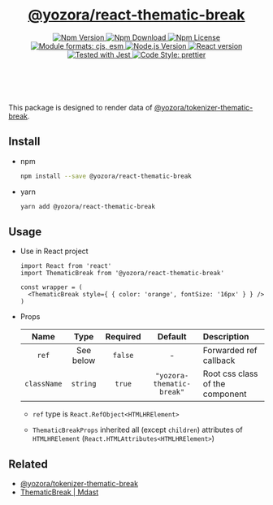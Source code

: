 <header>
  <h1 align="center">
    <a href="https://github.com/guanghechen/yozora-react/tree/master/packages/code#readme">@yozora/react-thematic-break</a>
  </h1>
  <div align="center">
    <a href="https://www.npmjs.com/package/@yozora/react-thematic-break">
      <img
        alt="Npm Version"
        src="https://img.shields.io/npm/v/@yozora/react-thematic-break.svg"
      />
    </a>
    <a href="https://www.npmjs.com/package/@yozora/react-thematic-break">
      <img
        alt="Npm Download"
        src="https://img.shields.io/npm/dm/@yozora/react-thematic-break.svg"
      />
    </a>
    <a href="https://www.npmjs.com/package/@yozora/react-thematic-break">
      <img
        alt="Npm License"
        src="https://img.shields.io/npm/l/@yozora/react-thematic-break.svg"
      />
    </a>
    <a href="#install">
      <img
        alt="Module formats: cjs, esm"
        src="https://img.shields.io/badge/module_formats-cjs%2C%20esm-green.svg"
      />
    </a>
    <a href="https://github.com/nodejs/node">
      <img
        alt="Node.js Version"
        src="https://img.shields.io/node/v/@yozora/react-thematic-break"
      />
    </a>
    <a href="https://github.com/facebook/react">
      <img
        alt="React version"
        src="https://img.shields.io/npm/dependency-version/@yozora/react-thematic-break/peer/react"
      />
    </a>
    <a href="https://github.com/facebook/jest">
      <img
        alt="Tested with Jest"
        src="https://img.shields.io/badge/tested_with-jest-9c465e.svg"
      />
    </a>
    <a href="https://github.com/prettier/prettier">
      <img
        alt="Code Style: prettier"
        src="https://img.shields.io/badge/code_style-prettier-ff69b4.svg?style=flat-square"
      />
    </a>
  </div>
</header>
<br/>

This package is designed to render data of [@yozora/tokenizer-thematic-break][].


## Install

* npm

  ```bash
  npm install --save @yozora/react-thematic-break
  ```

* yarn

  ```bash
  yarn add @yozora/react-thematic-break
  ```

## Usage

* Use in React project

    ```tsx
    import React from 'react'
    import ThematicBreak from '@yozora/react-thematic-break'

    const wrapper = (
      <ThematicBreak style={ { color: 'orange', fontSize: '16px' } } />
    )
    ```

* Props

  Name        | Type      | Required  | Default                   | Description
  :----------:|:---------:|:---------:|:-------------------------:|:-------------
  `ref`       | See below | `false`   | -                         | Forwarded ref callback
  `className` | `string`  | `true`    | `"yozora-thematic-break"` | Root css class of the component

  - `ref` type is `React.RefObject<HTMLHRElement>`

  - `ThematicBreakProps` inherited all (except `children`) attributes of
    `HTMLHRElement` (`React.HTMLAttributes<HTMLHRElement>`)

## Related

* [@yozora/tokenizer-thematic-break][]
* [ThematicBreak | Mdast][mdast]


[mdast]: https://github.com/syntax-tree/mdast#thematicbreak
[@yozora/tokenizer-thematic-break]: https://www.npmjs.com/package/@yozora/tokenizer-thematic-break
